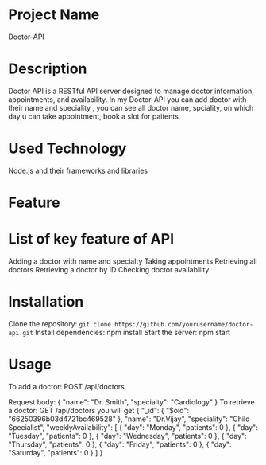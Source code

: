 # Project Name
Doctor-API
# Description
Doctor API is a RESTful API server designed to manage doctor information, appointments, and availability. In my Doctor-API you can add doctor with their name and speciality , you can see all doctor name, spciality, on which day u can take appointment, book a slot for paitents
# Used Technology
Node.js and their frameworks and libraries
# Feature
# List of key feature of API
Adding a doctor with name and specialty
Taking appointments
Retrieving all doctors
Retrieving a doctor by ID
Checking doctor availability
# Installation
Clone the repository: `git clone https://github.com/yourusername/doctor-api.git`
Install dependencies: npm install
Start the server: npm start
# Usage
To add a doctor: POST /api/doctors 


Request body: { "name": "Dr. Smith", "specialty": "Cardiology" }
To retrieve a doctor: GET /api/doctors
you will get
{
  "_id": {
    "$oid": "66250396b03d4721bc469528"
  },
  "name": "Dr.Vijay",
  "speciality": "Child Specialist",
  "weeklyAvailability": [
    {
      "day": "Monday",
      "patients": 0
    },
    {
      "day": "Tuesday",
      "patients": 0
    },
    {
      "day": "Wednesday",
      "patients": 0
    },
    {
      "day": "Thursday",
      "patients": 0
    },
    {
      "day": "Friday",
      "patients": 0
    },
    {
      "day": "Saturday",
      "patients": 0
    }
  ]
}
